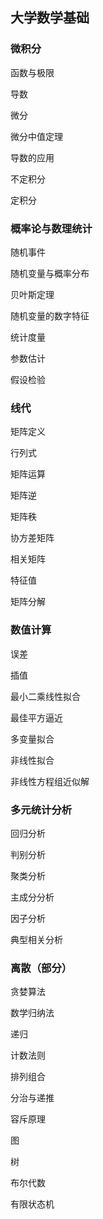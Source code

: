 ## 大学数学基础

### 微积分

函数与极限

导数

微分

微分中值定理

导数的应用

不定积分

定积分

### 概率论与数理统计

随机事件

随机变量与概率分布

贝叶斯定理

随机变量的数字特征

统计度量

参数估计

假设检验

### 线代

矩阵定义

行列式

矩阵运算

矩阵逆

矩阵秩

协方差矩阵

相关矩阵

特征值

矩阵分解

### 数值计算

误差

插值

最小二乘线性拟合

最佳平方逼近

多变量拟合

非线性拟合

非线性方程组近似解

### 多元统计分析

回归分析

判别分析

聚类分析

主成分分析

因子分析

典型相关分析

### 离散（部分）

贪婪算法

数学归纳法

递归

计数法则

排列组合

分治与递推

容斥原理

图

树

布尔代数

有限状态机